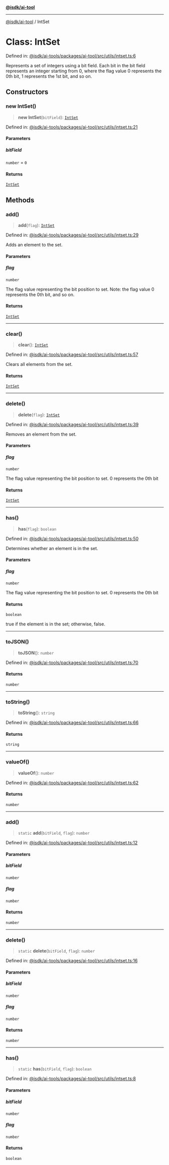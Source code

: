 [**@isdk/ai-tool**](../README.md)

***

[@isdk/ai-tool](../globals.md) / IntSet

# Class: IntSet

Defined in: [@isdk/ai-tools/packages/ai-tool/src/utils/intset.ts:6](https://github.com/isdk/ai-tool.js/blob/4ebf370aaec9c78535cb40ffc19656d7bddcb145/src/utils/intset.ts#L6)

Represents a set of integers using a bit field.
Each bit in the bit field represents an integer starting from 0,
where the flag value 0 represents the 0th bit, 1 represents the 1st bit, and so on.

## Constructors

### new IntSet()

> **new IntSet**(`bitField`): [`IntSet`](IntSet.md)

Defined in: [@isdk/ai-tools/packages/ai-tool/src/utils/intset.ts:21](https://github.com/isdk/ai-tool.js/blob/4ebf370aaec9c78535cb40ffc19656d7bddcb145/src/utils/intset.ts#L21)

#### Parameters

##### bitField

`number` = `0`

#### Returns

[`IntSet`](IntSet.md)

## Methods

### add()

> **add**(`flag`): [`IntSet`](IntSet.md)

Defined in: [@isdk/ai-tools/packages/ai-tool/src/utils/intset.ts:29](https://github.com/isdk/ai-tool.js/blob/4ebf370aaec9c78535cb40ffc19656d7bddcb145/src/utils/intset.ts#L29)

Adds an element to the set.

#### Parameters

##### flag

`number`

The flag value representing the bit position to set.
             Note: the flag value 0 represents the 0th bit, and so on.

#### Returns

[`IntSet`](IntSet.md)

***

### clear()

> **clear**(): [`IntSet`](IntSet.md)

Defined in: [@isdk/ai-tools/packages/ai-tool/src/utils/intset.ts:57](https://github.com/isdk/ai-tool.js/blob/4ebf370aaec9c78535cb40ffc19656d7bddcb145/src/utils/intset.ts#L57)

Clears all elements from the set.

#### Returns

[`IntSet`](IntSet.md)

***

### delete()

> **delete**(`flag`): [`IntSet`](IntSet.md)

Defined in: [@isdk/ai-tools/packages/ai-tool/src/utils/intset.ts:39](https://github.com/isdk/ai-tool.js/blob/4ebf370aaec9c78535cb40ffc19656d7bddcb145/src/utils/intset.ts#L39)

Removes an element from the set.

#### Parameters

##### flag

`number`

The flag value representing the bit position to set. 0 represents the 0th bit

#### Returns

[`IntSet`](IntSet.md)

***

### has()

> **has**(`flag`): `boolean`

Defined in: [@isdk/ai-tools/packages/ai-tool/src/utils/intset.ts:50](https://github.com/isdk/ai-tool.js/blob/4ebf370aaec9c78535cb40ffc19656d7bddcb145/src/utils/intset.ts#L50)

Determines whether an element is in the set.

#### Parameters

##### flag

`number`

The flag value representing the bit position to set. 0 represents the 0th bit

#### Returns

`boolean`

true if the element is in the set; otherwise, false.

***

### toJSON()

> **toJSON**(): `number`

Defined in: [@isdk/ai-tools/packages/ai-tool/src/utils/intset.ts:70](https://github.com/isdk/ai-tool.js/blob/4ebf370aaec9c78535cb40ffc19656d7bddcb145/src/utils/intset.ts#L70)

#### Returns

`number`

***

### toString()

> **toString**(): `string`

Defined in: [@isdk/ai-tools/packages/ai-tool/src/utils/intset.ts:66](https://github.com/isdk/ai-tool.js/blob/4ebf370aaec9c78535cb40ffc19656d7bddcb145/src/utils/intset.ts#L66)

#### Returns

`string`

***

### valueOf()

> **valueOf**(): `number`

Defined in: [@isdk/ai-tools/packages/ai-tool/src/utils/intset.ts:62](https://github.com/isdk/ai-tool.js/blob/4ebf370aaec9c78535cb40ffc19656d7bddcb145/src/utils/intset.ts#L62)

#### Returns

`number`

***

### add()

> `static` **add**(`bitField`, `flag`): `number`

Defined in: [@isdk/ai-tools/packages/ai-tool/src/utils/intset.ts:12](https://github.com/isdk/ai-tool.js/blob/4ebf370aaec9c78535cb40ffc19656d7bddcb145/src/utils/intset.ts#L12)

#### Parameters

##### bitField

`number`

##### flag

`number`

#### Returns

`number`

***

### delete()

> `static` **delete**(`bitField`, `flag`): `number`

Defined in: [@isdk/ai-tools/packages/ai-tool/src/utils/intset.ts:16](https://github.com/isdk/ai-tool.js/blob/4ebf370aaec9c78535cb40ffc19656d7bddcb145/src/utils/intset.ts#L16)

#### Parameters

##### bitField

`number`

##### flag

`number`

#### Returns

`number`

***

### has()

> `static` **has**(`bitField`, `flag`): `boolean`

Defined in: [@isdk/ai-tools/packages/ai-tool/src/utils/intset.ts:8](https://github.com/isdk/ai-tool.js/blob/4ebf370aaec9c78535cb40ffc19656d7bddcb145/src/utils/intset.ts#L8)

#### Parameters

##### bitField

`number`

##### flag

`number`

#### Returns

`boolean`
